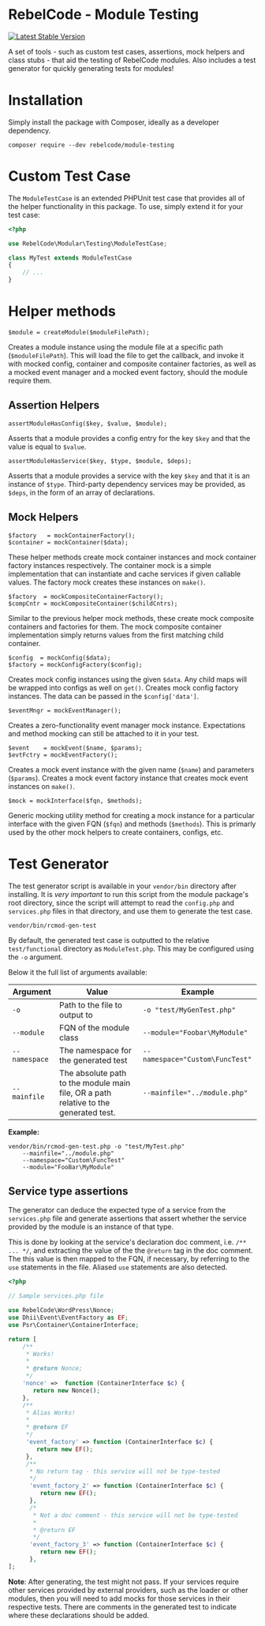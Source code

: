 # RebelCode - Module Testing

[![Latest Stable Version](https://poser.pugx.org/rebelcode/module-testing/version)](https://packagist.org/packages/rebelcode/module-testing)

A set of tools - such as custom test cases, assertions, mock helpers and class stubs - that aid the testing of
RebelCode modules. Also includes a test generator for quickly generating tests for modules!

# Installation

Simply install the package with Composer, ideally as a developer dependency.

```
composer require --dev rebelcode/module-testing
```

# Custom Test Case

The `ModuleTestCase` is an extended PHPUnit test case that provides all of the helper functionality in this package.
To use, simply extend it for your test case:

```php
<?php

use RebelCode\Modular\Testing\ModuleTestCase;

class MyTest extends ModuleTestCase
{
    // ...
}
```

# Helper methods

```
$module = createModule($moduleFilePath);
```

Creates a module instance using the module file at a specific path (`$moduleFilePath`).
This will load the file to get the callback, and invoke it with mocked config, container and composite container
factories, as well as a mocked event manager and a mocked event factory, should the module require them.

## Assertion Helpers

```
assertModuleHasConfig($key, $value, $module);
```

Asserts that a module provides a config entry for the key `$key` and that the value is equal to `$value`.

```
assertModuleHasService($key, $type, $module, $deps);
```

Asserts that a module provides a service with the key `$key` and that it is an instance of `$type`.
Third-party dependency services may be provided, as `$deps`, in the form of an array of declarations.  

## Mock Helpers

```
$factory   = mockContainerFactory();
$container = mockContainer($data);
```

These helper methods create mock container instances and mock container factory instances respectively.
The container mock is a simple implementation that can instantiate and cache services if given callable values.
The factory mock creates these instances on `make()`.

```
$factory  = mockCompositeContainerFactory();
$compCntr = mockCompositeContainer($childCntrs);
```

Similar to the previous helper mock methods, these create mock composite containers and factories for them.
The mock composite container implementation simply returns values from the first matching child container.

```
$config  = mockConfig($data);
$factory = mockConfigFactory($config);
```

Creates mock config instances using the given `$data`. Any child maps will be wrapped into configs as well on `get()`.
Creates mock config factory instances. The data can be passed in the `$config['data']`.

```
$eventMngr = mockEventManager();
```

Creates a zero-functionality event manager mock instance. Expectations and method mocking can still be attached to it
in your test. 

```
$event    = mockEvent($name, $params);
$evtFctry = mockEventFactory();
```

Creates a mock event instance with the given name (`$name`) and parameters (`$params`).
Creates a mock event factory instance that creates mock event instances on `make()`.

```
$mock = mockInterface($fqn, $methods);
```

Generic mocking utility method for creating a mock instance for a particular interface with the given FQN (`$fqn`) and
methods (`$methods`). This is primarly used by the other mock helpers to create containers, configs, etc.

# Test Generator

The test generator script is available in your `vendor/bin` directory after installing.
It is **very* important* to run this script from the module package's root directory, since the script will attempt to
read the `config.php` and `services.php` files in that directory, and use them to generate the test case.

```
vendor/bin/rcmod-gen-test
```

By default, the generated test case is outputted to the relative `test/functional` directory as `ModuleTest.php`.
This may be configured using the `-o` argument.

Below it the full list of arguments available:

|  Argument  | Value | Example |
|------------|-------|---------|
| `-o` | Path to the file to output to | `-o "test/MyGenTest.php"`       |
| `--module` | FQN of the module class | `--module="Foobar\MyModule"`    |
| `--namespace` | The namespace for the generated test | `--namespace="Custom\FuncTest"` |
| `--mainfile` | The absolute path to the module main file, OR a path relative to the generated test. | `--mainfile="../module.php"` |

**Example:**

```
vendor/bin/rcmod-gen-test.php -o "test/MyTest.php"
    --mainfile="../module.php"
    --namespace="Custom\FuncTest"
    --module="FooBar\MyModule"
```

## Service type assertions

The generator can deduce the expected type of a service from the `services.php` file and generate assertions that
assert whether the service provided by the module is an instance of that type.

This is done by looking at the service's declaration doc comment, i.e. `/** ... */`, and extracting the value of the
the `@return` tag in the doc comment. The this value is then mapped to the FQN, if necessary, by referring to the `use`
statements in the file. Aliased `use` statements are also detected.

```php
<?php

// Sample services.php file

use RebelCode\WordPress\Nonce;
use Dhii\Event\EventFactory as EF;
use Psr\Container\ContainerInterface;

return [
    /**
     * Works! 
     *
     * @return Nonce;
     */
    'nonce' =>  function (ContainerInterface $c) {
       return new Nonce();
    },
    /**
     * Alias Works!
     *
     * @return EF
     */
     'event_factory' => function (ContainerInterface $c) {
        return new EF();
     },
     /**
      * No return tag - this service will not be type-tested
      */
      'event_factory_2' => function (ContainerInterface $c) {
         return new EF();
      },
      /*
       * Not a doc comment - this service will not be type-tested
       *
       * @return EF
       */
      'event_factory_3' => function (ContainerInterface $c) {
         return new EF();
      },
];
```

**Note**: After generating, the test might not pass. If your services require other services provided by external
providers, such as the loader or other modules, then you will need to add mocks for those services in their respective
tests. There are comments in the generated test to indicate where these declarations should be added.
